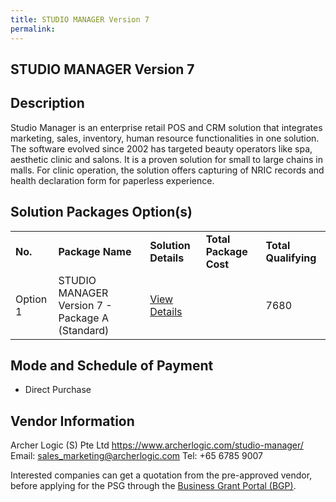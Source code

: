 ```yaml
---
title: STUDIO MANAGER Version 7
permalink: 
---
```


## STUDIO MANAGER Version 7

## Description

Studio Manager is an enterprise retail POS and CRM solution that integrates marketing, sales, inventory, human resource functionalities in one solution. The software evolved since 2002 has targeted beauty operators like spa, aesthetic clinic and salons. It is a proven solution for small to large chains in malls.
For clinic operation, the solution offers capturing of NRIC records and health declaration form for paperless experience.

## Solution Packages Option(s)

<table>
<tr>
<td><b>No.</b></td>
<td><b>Package Name</b></td>
<td><b>Solution Details</b></td>
<td><b>Total Package Cost</b></td>
<td><b>Total Qualifying</b></td>
</tr>
<tr>
<td>Option 1</td>
<td>STUDIO MANAGER Version 7 - Package A (Standard)</td>
<td><a href='https://www.gobusiness.gov.sg/images/psg/Archer_Logic_Annex_3_Part_1.pdf'>View Details</a></td>
<td></td>
<td>7680</td>
</tr>
</table>

## Mode and Schedule of Payment

 - Direct Purchase

## Vendor Information

 Archer Logic (S) Pte Ltd
https://www.archerlogic.com/studio-manager/
Email: sales_marketing@archerlogic.com
Tel: +65 6785 9007

Interested companies can get a quotation from the pre-approved vendor, before applying for the PSG through the <a href='https://www.businessgrants.gov.sg/'>Business Grant Portal (BGP)</a>.
